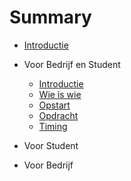 # Summary
* [Introductie](book/README.md)

* Voor Bedrijf en Student
  * [Introductie](book/VOOR%20BEDRIJF%20EN%20STUDENT/Introductie.md)
  * [Wie is wie](book/VOOR%20BEDRIJF%20EN%20STUDENT/Wieiswie.md)
  * [Opstart](book/VOOR%20BEDRIJF%20EN%20STUDENT/Opstart.md)
  * [Opdracht](book/VOOR%20BEDRIJF%20EN%20STUDENT/Opdracht.md)
  * [Timing](book/VOOR%20BEDRIJF%20EN%20STUDENT/Timing.md)
* Voor Student

* Voor Bedrijf


